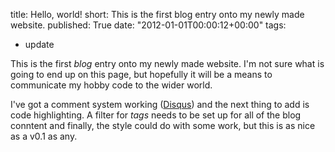 title: Hello, world!
short: This is the first blog entry onto my newly made website.
published: True
date: "2012-01-01T00:00:12+00:00"
tags:
- update

This is the first _blog_ entry onto my newly made website. I'm not sure what is going to end up on this page, but hopefully it will be a means to communicate my hobby code to the wider world.

I've got a comment system working ([Disqus][disqus]) and the next thing to add is code highlighting. A filter for _tags_ needs to be set up for all of the blog conntent and finally, the style could do with some work, but this is as nice as a v0.1 as any.

[disqus]: http://disqus.com "Disqus commenting" 
